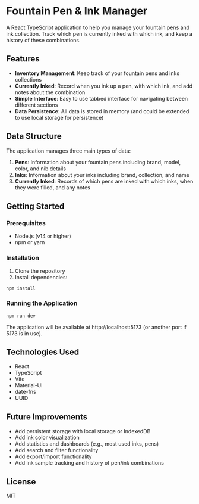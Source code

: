 # Fountain Pen & Ink Manager

A React TypeScript application to help you manage your fountain pens and ink collection. Track which pen is currently inked with which ink, and keep a history of these combinations.

## Features

- **Inventory Management**: Keep track of your fountain pens and inks collections
- **Currently Inked**: Record when you ink up a pen, with which ink, and add notes about the combination
- **Simple Interface**: Easy to use tabbed interface for navigating between different sections
- **Data Persistence**: All data is stored in memory (and could be extended to use local storage for persistence)

## Data Structure

The application manages three main types of data:

1. **Pens**: Information about your fountain pens including brand, model, color, and nib details
2. **Inks**: Information about your inks including brand, collection, and name
3. **Currently Inked**: Records of which pens are inked with which inks, when they were filled, and any notes

## Getting Started

### Prerequisites

- Node.js (v14 or higher)
- npm or yarn

### Installation

1. Clone the repository
2. Install dependencies:

```bash
npm install
```

### Running the Application

```bash
npm run dev
```

The application will be available at http://localhost:5173 (or another port if 5173 is in use).

## Technologies Used

- React
- TypeScript
- Vite
- Material-UI
- date-fns
- UUID

## Future Improvements

- Add persistent storage with local storage or IndexedDB
- Add ink color visualization
- Add statistics and dashboards (e.g., most used inks, pens)
- Add search and filter functionality
- Add export/import functionality
- Add ink sample tracking and history of pen/ink combinations

## License

MIT

